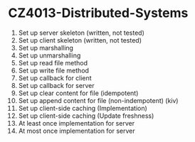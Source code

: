 # CZ4013-Distributed-Systems

1. Set up server skeleton (written, not tested)
2. Set up client skeleton (written, not tested)
3. Set up marshalling
4. Set up unmarshalling 
5. Set up read file method
6. Set up write file method 
7. Set up callback for client
8. Set up callback for server 
9. Set up clear content for file (idempotent)
10. Set up append content for file (non-indempotent) (kiv)
11. Set up client-side caching (Implementation)
12. Set up client-side caching (Update freshness)
13. At least once implementation for server
14. At most once implementation for server